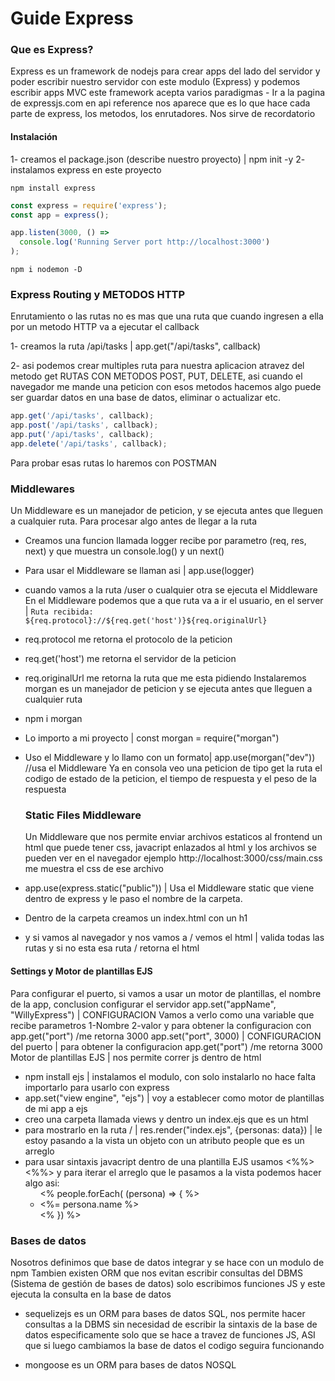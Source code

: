 # Guide Express

### Que es Express?

<p>
Express es un framework de nodejs para crear apps del lado del servidor y poder escribir nuestro servidor con este modulo (Express) y podemos escribir apps MVC este framework acepta varios paradigmas
- Ir a la pagina de expressjs.com en api reference nos aparece que es lo que hace cada parte de express, los metodos, los enrutadores. Nos sirve de recordatorio</p>

#### Instalación

1- creamos el package.json (describe nuestro proyecto) | npm init -y
2- instalamos express en este proyecto

`npm install express`

```javascript
const express = require('express');
const app = express();

app.listen(3000, () =>
  console.log('Running Server port http://localhost:3000')
);
```

`npm i nodemon -D`

### Express Routing y METODOS HTTP

  <p>Enrutamiento o las rutas no es mas que una ruta que cuando ingresen a ella por un metodo HTTP va a ejecutar el callback</p>
  1- creamos la ruta /api/tasks | app.get("/api/tasks", callback)

2- asi podemos crear multiples ruta para nuestra aplicacion atravez del metodo get
RUTAS CON METODOS POST, PUT, DELETE, asi cuando el navegador me mande una peticion con esos metodos hacemos algo puede ser guardar datos en una base de datos, eliminar o actualizar etc.

```javascript
app.get('/api/tasks', callback);
app.post('/api/tasks', callback);
app.put('/api/tasks', callback);
app.delete('/api/tasks', callback);
```

Para probar esas rutas lo haremos con POSTMAN

### Middlewares

<p>
Un Middleware es un manejador de peticion, y se ejecuta antes que lleguen a cualquier ruta. Para procesar algo antes de llegar a la ruta
</p>

- Creamos una funcion llamada logger recibe por parametro (req, res, next) y que muestra un console.log() y un next()
- Para usar el Middleware se llaman asi | app.use(logger)
- cuando vamos a la ruta /user o cualquier otra se ejecuta el Middleware
  En el Middleware podemos que a que ruta va a ir el usuario, en el server | `Ruta recibida: ${req.protocol}://${req.get('host')}${req.originalUrl}`
- req.protocol me retorna el protocolo de la peticion
- req.get('host') me retorna el servidor de la peticion
- req.originalUrl me retorna la ruta que me esta pidiendo
  Instalaremos morgan es un manejador de peticion y se ejecuta antes que lleguen a cualquier ruta
- npm i morgan
- Lo importo a mi proyecto | const morgan = require("morgan")
- Uso el Middleware y lo llamo con un formato| app.use(morgan("dev")) //usa el Middleware
  Ya en consola veo una peticion de tipo get la ruta el codigo de estado de la peticion, el tiempo de respuesta y el peso de la respuesta

  ### Static Files Middleware

  <p>
    Un Middleware que nos permite enviar archivos estaticos al frontend un html que puede tener css, javacript enlazados al html y los archivos se pueden ver en el navegador ejemplo http://localhost:3000/css/main.css me muestra el css de ese archivo
  </p>

- app.use(express.static("public")) | Usa el Middleware static que viene dentro de express y le paso el nombre de la carpeta.
- Dentro de la carpeta creamos un index.html con un h1
- y si vamos al navegador y nos vamos a / vemos el html | valida todas las rutas y si no esta esa ruta / retorna el html

#### Settings y Motor de plantillas EJS

<p>
Para configurar el puerto, si vamos a usar un motor de plantillas, el nombre de la app, conclusion configurar el servidor
app.set("appName", "WillyExpress") | CONFIGURACION Vamos a verlo como una variable que recibe parametros 1-Nombre 2-valor y para obtener la configuracion con app.get("port") /me retorna 3000
app.set("port", 3000) | CONFIGURACION del puerto | para obtener la configuracion app.get("port") /me retorna 3000
Motor de plantillas EJS | nos permite correr js dentro de html
</p>

- npm install ejs | instalamos el modulo, con solo instalarlo no hace falta importarlo para usarlo con express
- app.set("view engine", "ejs") | voy a establecer como motor de plantillas de mi app a ejs
- creo una carpeta llamada views y dentro un index.ejs que es un html
- para mostrarlo en la ruta / | res.render("index.ejs", {personas: data}) | le estoy pasando a la vista un objeto con un atributo people que es un arreglo
- para usar sintaxis javacript dentro de una plantilla EJS usamos <%%> <%%> y para iterar el arreglo que le pasamos a la vista podemos hacer algo asi:
  <ul>
  <% people.forEach( (persona) => { %>
  <li><%= persona.name %></li>
  <% }) %>
  </ul>

### Bases de datos

<p>
  Nosotros definimos que base de datos integrar y se hace con un modulo de npm
  Tambien existen ORM que nos evitan escribir consultas del DBMS (Sistema de gestión de bases de datos) solo escribimos funciones JS y este ejecuta la consulta en la base de datos</p>

- sequelizejs es un ORM para bases de datos SQL, nos permite hacer consultas a la DBMS sin necesidad de escribir la sintaxis de la base de datos especificamente solo que se hace a travez de funciones JS, ASI que si luego cambiamos la base de datos el codigo seguira funcionando

- mongoose es un ORM para bases de datos NOSQL
